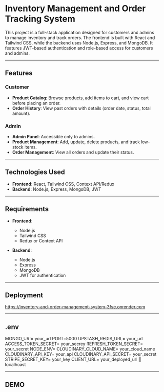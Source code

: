 
# Inventory Management and Order Tracking System

This project is a full-stack application designed for customers and admins to manage inventory and track orders. The frontend is built with React and Tailwind CSS, while the backend uses Node.js, Express, and MongoDB. It features JWT-based authentication and role-based access for customers and admins.

---

## Features

### Customer
- **Product Catalog**: Browse products, add items to cart, and view cart before placing an order.
- **Order History**: View past orders with details (order date, status, total amount).

### Admin
- **Admin Panel**: Accessible only to admins.
- **Product Management**: Add, update, delete products, and track low-stock items.
- **Order Management**: View all orders and update their status.

---

## Technologies Used
- **Frontend**: React, Tailwind CSS, Context API/Redux
- **Backend**: Node.js, Express, MongoDB, JWT

---

## Requirements

- **Frontend**:
  - Node.js
  - Tailwind CSS
  - Redux or Context API

- **Backend**:
  - Node.js
  - Express
  - MongoDB
  - JWT for authentication

---

## Deployment
https://inventory-and-order-management-system-3fse.onrender.com

---

## .env

MONGO_URI= your_url
PORT=5000
UPSTASH_REDIS_URL= your_url
ACCESS_TOKEN_SECRET= your_secrey
REFRESH_TOKEN_SECRET= your_secret
NODE_ENV=
CLOUDINARY_CLOUD_NAME= your_cloud_name
CLOUDINARY_API_KEY= your_api
CLOUDINARY_API_SECRET= your_secret
STRIPE_SECRET_KEY= your_key
CLIENT_URL= your_deployed_url || localhoast

---

## DEMO







